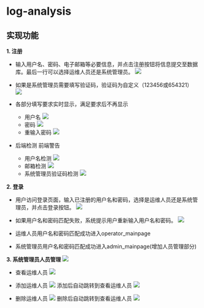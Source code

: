 # log-analysis
## 实现功能
**1. 注册**
- 输入用户名、密码、电子邮箱等必要信息，并点击注册按钮将信息提交至数据库。最后一行可以选择运维人员还是系统管理员。
![](image/1.png)

- 如果是系统管理员需要填写验证码，验证码为自定义（123456或654321）
![](image/2.png)

- 各部分填写要求实时显示，满足要求后不再显示
    - 用户名
    ![](image/3.png)
    - 密码
    ![](image/4.png)
    - 重输入密码
    ![](image/5.png)

- 后端检测 前端警告
    - 用户名检测
    ![](image/6.png)
    - 邮箱检测
    ![](image/7.png)
    - 系统管理员验证码检测
    ![](image/8.png)

**2. 登录**
- 用户访问登录页面，输入已注册的用户名和密码，选择是运维人员还是系统管理员，并点击登录按钮。
![](image/9.png)

- 如果用户名和密码匹配失败，系统提示用户重新输入用户名和密码。
![](image/10.png)

- 运维人员用户名和密码匹配成功进入operator_mainpage
- 系统管理员用户名和密码匹配成功进入admin_mainpage(增加人员管理部分)

**3. 系统管理员人员管理**
![](image/11.png)

- 查看运维人员
![](image/12.png)

- 添加运维人员
![](image/13.png)
添加后自动跳转到查看运维人员
![](image/14.png)

- 删除运维人员
![](image/15.png)
删除后自动跳转到查看运维人员
![](image/16.png)
